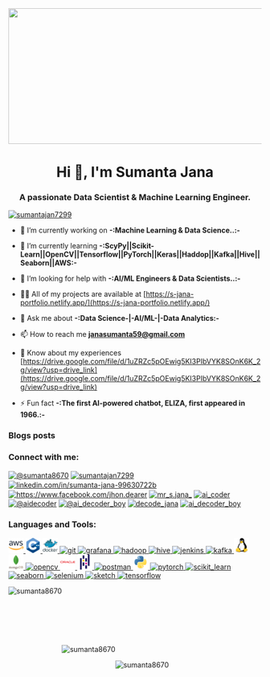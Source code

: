 <img align="center" height="270" width="950" src="https://media.licdn.com/dms/image/D4E12AQGaE5s_aF3E6g/article-cover_image-shrink_600_2000/0/1683888894300?e=2147483647&v=beta&t=TiWujQDE7E5m-dOsHrCb7QYoRBN5wHKVgzmdoSHNUnI">
<h1 align="center">Hi 👋, I'm Sumanta Jana</h1>
<h3 align="center">A passionate Data Scientist & Machine Learning Engineer.</h3>

<p align="left"> <a href="https://twitter.com/sumantajan7299" target="blank"><img src="https://img.shields.io/twitter/follow/sumantajan7299?logo=twitter&style=for-the-badge" alt="sumantajan7299" /></a> </p>

- 🔭 I’m currently working on **-:Machine Learning & Data Science..:-**

- 🌱 I’m currently learning **-:ScyPy||Scikit-Learn||OpenCV||Tensorflow||PyTorch||Keras||Haddop||Kafka||Hive||Seaborn||AWS:-**

- 🤝 I’m looking for help with **-:AI/ML Engineers & Data Scientists..:-**

- 👨‍💻 All of my projects are available at [https://s-jana-portfolio.netlify.app/](https://s-jana-portfolio.netlify.app/)

- 💬 Ask me about **-:Data Science-|-AI/ML-|-Data Analytics:-**

- 📫 How to reach me **janasumanta59@gmail.com**

- 📄 Know about my experiences [https://drive.google.com/file/d/1uZRZc5pOEwig5KI3PIbVYK8SOnK6K_2g/view?usp=drive_link](https://drive.google.com/file/d/1uZRZc5pOEwig5KI3PIbVYK8SOnK6K_2g/view?usp=drive_link)

- ⚡ Fun fact **-:The first AI-powered chatbot, ELIZA, first appeared in 1966.:-**

### Blogs posts
<!-- BLOG-POST-LIST:START -->
<!-- BLOG-POST-LIST:END -->

<h3 align="left">Connect with me:</h3>
<p align="left">
<a href="https://dev.to/@sumanta8670" target="blank"><img align="center" src="https://raw.githubusercontent.com/rahuldkjain/github-profile-readme-generator/master/src/images/icons/Social/devto.svg" alt="@sumanta8670" height="30" width="40" /></a>
<a href="https://twitter.com/sumantajan7299" target="blank"><img align="center" src="https://raw.githubusercontent.com/rahuldkjain/github-profile-readme-generator/master/src/images/icons/Social/twitter.svg" alt="sumantajan7299" height="30" width="40" /></a>
<a href="https://linkedin.com/in/linkedin.com/in/sumanta-jana-99630722b" target="blank"><img align="center" src="https://raw.githubusercontent.com/rahuldkjain/github-profile-readme-generator/master/src/images/icons/Social/linked-in-alt.svg" alt="linkedin.com/in/sumanta-jana-99630722b" height="30" width="40" /></a>
<a href="https://fb.com/https://www.facebook.com/jhon.dearer" target="blank"><img align="center" src="https://raw.githubusercontent.com/rahuldkjain/github-profile-readme-generator/master/src/images/icons/Social/facebook.svg" alt="https://www.facebook.com/jhon.dearer" height="30" width="40" /></a>
<a href="https://instagram.com/mr_s.jana_" target="blank"><img align="center" src="https://raw.githubusercontent.com/rahuldkjain/github-profile-readme-generator/master/src/images/icons/Social/instagram.svg" alt="mr_s.jana_" height="30" width="40" /></a>
<a href="https://dribbble.com/ai_coder" target="blank"><img align="center" src="https://raw.githubusercontent.com/rahuldkjain/github-profile-readme-generator/master/src/images/icons/Social/dribbble.svg" alt="ai_coder" height="30" width="40" /></a>
<a href="https://hashnode.com/@aidecoder" target="blank"><img align="center" src="https://raw.githubusercontent.com/rahuldkjain/github-profile-readme-generator/master/src/images/icons/Social/hashnode.svg" alt="@aidecoder" height="30" width="40" /></a>
<a href="https://medium.com/@ai_decoder_boy" target="blank"><img align="center" src="https://raw.githubusercontent.com/rahuldkjain/github-profile-readme-generator/master/src/images/icons/Social/medium.svg" alt="@ai_decoder_boy" height="30" width="40" /></a>
<a href="https://codeforces.com/profile/decode_jana" target="blank"><img align="center" src="https://raw.githubusercontent.com/rahuldkjain/github-profile-readme-generator/master/src/images/icons/Social/codeforces.svg" alt="decode_jana" height="30" width="40" /></a>
<a href="https://www.leetcode.com/ai_decoder_boy" target="blank"><img align="center" src="https://raw.githubusercontent.com/rahuldkjain/github-profile-readme-generator/master/src/images/icons/Social/leet-code.svg" alt="ai_decoder_boy" height="30" width="40" /></a>
</p>

<h3 align="left">Languages and Tools:</h3>
<p align="left"> <a href="https://aws.amazon.com" target="_blank" rel="noreferrer"> <img src="https://raw.githubusercontent.com/devicons/devicon/master/icons/amazonwebservices/amazonwebservices-original-wordmark.svg" alt="aws" width="30" height="30"/> </a> <a href="https://www.w3schools.com/cpp/" target="_blank" rel="noreferrer"> <img src="https://raw.githubusercontent.com/devicons/devicon/master/icons/cplusplus/cplusplus-original.svg" alt="cplusplus" width="30" height="30"/> </a> <a href="https://www.docker.com/" target="_blank" rel="noreferrer"> <img src="https://raw.githubusercontent.com/devicons/devicon/master/icons/docker/docker-original-wordmark.svg" alt="docker" width="30" height="30"/> </a> <a href="https://git-scm.com/" target="_blank" rel="noreferrer"> <img src="https://www.vectorlogo.zone/logos/git-scm/git-scm-icon.svg" alt="git" width="30" height="30"/> </a> <a href="https://grafana.com" target="_blank" rel="noreferrer"> <img src="https://www.vectorlogo.zone/logos/grafana/grafana-icon.svg" alt="grafana" width="30" height="30"/> </a> <a href="https://hadoop.apache.org/" target="_blank" rel="noreferrer"> <img src="https://www.vectorlogo.zone/logos/apache_hadoop/apache_hadoop-icon.svg" alt="hadoop" width="30" height="30"/> </a> <a href="https://hive.apache.org/" target="_blank" rel="noreferrer"> <img src="https://www.vectorlogo.zone/logos/apache_hive/apache_hive-icon.svg" alt="hive" width="30" height="30"/> </a> <a href="https://www.jenkins.io" target="_blank" rel="noreferrer"> <img src="https://www.vectorlogo.zone/logos/jenkins/jenkins-icon.svg" alt="jenkins" width="30" height="30"/> </a> <a href="https://kafka.apache.org/" target="_blank" rel="noreferrer"> <img src="https://www.vectorlogo.zone/logos/apache_kafka/apache_kafka-icon.svg" alt="kafka" width="30" height="30"/> </a> <a href="https://www.linux.org/" target="_blank" rel="noreferrer"> <img src="https://raw.githubusercontent.com/devicons/devicon/master/icons/linux/linux-original.svg" alt="linux" width="30" height="30"/> </a> <a href="https://www.mongodb.com/" target="_blank" rel="noreferrer"> <img src="https://raw.githubusercontent.com/devicons/devicon/master/icons/mongodb/mongodb-original-wordmark.svg" alt="mongodb" width="30" height="30"/> </a> <a href="https://opencv.org/" target="_blank" rel="noreferrer"> <img src="https://www.vectorlogo.zone/logos/opencv/opencv-icon.svg" alt="opencv" width="30" height="30"/> </a> <a href="https://www.oracle.com/" target="_blank" rel="noreferrer"> <img src="https://raw.githubusercontent.com/devicons/devicon/master/icons/oracle/oracle-original.svg" alt="oracle" width="30" height="30"/> </a> <a href="https://pandas.pydata.org/" target="_blank" rel="noreferrer"> <img src="https://raw.githubusercontent.com/devicons/devicon/2ae2a900d2f041da66e950e4d48052658d850630/icons/pandas/pandas-original.svg" alt="pandas" width="30" height="30"/> </a> <a href="https://postman.com" target="_blank" rel="noreferrer"> <img src="https://www.vectorlogo.zone/logos/getpostman/getpostman-icon.svg" alt="postman" width="30" height="30"/> </a> <a href="https://www.python.org" target="_blank" rel="noreferrer"> <img src="https://raw.githubusercontent.com/devicons/devicon/master/icons/python/python-original.svg" alt="python" width="30" height="30"/> </a> <a href="https://pytorch.org/" target="_blank" rel="noreferrer"> <img src="https://www.vectorlogo.zone/logos/pytorch/pytorch-icon.svg" alt="pytorch" width="30" height="30"/> </a> <a href="https://scikit-learn.org/" target="_blank" rel="noreferrer"> <img src="https://upload.wikimedia.org/wikipedia/commons/0/05/Scikit_learn_logo_small.svg" alt="scikit_learn" width="30" height="30"/> </a> <a href="https://seaborn.pydata.org/" target="_blank" rel="noreferrer"> <img src="https://seaborn.pydata.org/_images/logo-mark-lightbg.svg" alt="seaborn" width="30" height="30"/> </a> <a href="https://www.selenium.dev" target="_blank" rel="noreferrer"> <img src="https://raw.githubusercontent.com/detain/svg-logos/780f25886640cef088af994181646db2f6b1a3f8/svg/selenium-logo.svg" alt="selenium" width="30" height="30"/> </a> <a href="https://www.sketch.com/" target="_blank" rel="noreferrer"> <img src="https://www.vectorlogo.zone/logos/sketchapp/sketchapp-icon.svg" alt="sketch" width="30" height="30"/> </a> <a href="https://www.tensorflow.org" target="_blank" rel="noreferrer"> <img src="https://www.vectorlogo.zone/logos/tensorflow/tensorflow-icon.svg" alt="tensorflow" width="30" height="30"/> </a> </p>

<p><img align="left" height="200" weidth="350" src="https://github-readme-stats.vercel.app/api/top-langs?username=sumanta8670&show_icons=true&locale=en&layout=compact" alt="sumanta8670" /></p>
<br>
<br>
<br>
<br>
<br>
<br>
<p><img align="left" height="200" weidth="400" src="https://github-readme-stats.vercel.app/api?username=sumanta8670&show_icons=true&locale=en" alt="sumanta8670" /></p>
<br>
<p><img align="left" height="200" weidth="250" src="https://github-readme-streak-stats.herokuapp.com/?user=sumanta8670&" alt="sumanta8670" /></p>
<br>
